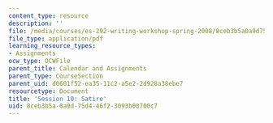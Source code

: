 ```yaml
---
content_type: resource
description: ''
file: /media/courses/es-292-writing-workshop-spring-2008/8ceb3b5a0a9d75d446f23093b00700c7_MITES_292S08_ses10_asgn.pdf
file_type: application/pdf
learning_resource_types:
- Assignments
ocw_type: OCWFile
parent_title: Calendar and Assignments
parent_type: CourseSection
parent_uid: d0601f52-ea35-11c2-a5e2-2d928a38ebe7
resourcetype: Document
title: 'Session 10: Satire'
uid: 8ceb3b5a-0a9d-75d4-46f2-3093b00700c7
---
```

